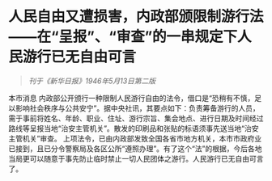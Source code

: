 # 人民自由又遭损害，内政部颁限制游行法——在“呈报”、“审查”的一串规定下人民游行已无自由可言

> _刊于《新华日报》1946年5月13日第二版_

本市消息 内政部公开颁行一种限制人民游行自由的法令，借口是“恐稍有不慎，足以影响社会秩序与公共安宁”。据中央社讯，其要点如下：负责筹备游行的人员，需于事前将姓名、年龄、职业、住址、游行宗旨、集会地点、进行日期及时间经过路线等呈报当地“治安主管机关”。散发的印刷品和张贴的标语须事先送当地“治安主管机关”审查。 上项法令，已由内政部发致全国各省市地方机关，本市市政府业已接到，且已分令警察局及各区公所“遵照办理”。有了这个“法”的根据，今后各地当局更可以随意于事先防止临时禁止一切人民团体之游行。人民游行已无自由可言了。
